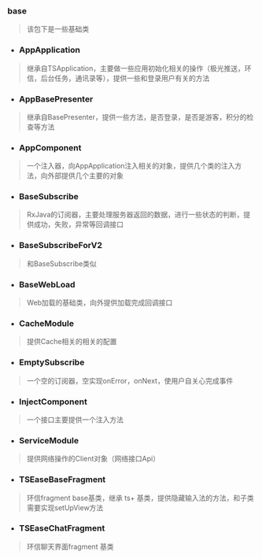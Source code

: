 ### base
> 该包下是一些基础类

- ###  AppApplication
> 继承自TSApplication，主要做一些应用初始化相关的操作（极光推送，环信，后台任务，通讯录等），提供一些和登录用户有关的方法

- ###  AppBasePresenter
> 继承自BasePresenter，提供一些方法，是否登录，是否是游客，积分的检查等方法

- ###  AppComponent
> 一个注入器，向AppApplication注入相关的对象，提供几个类的注入方法，向外部提供几个主要的对象

- ###  BaseSubscribe
> RxJava的订阅器，主要处理服务器返回的数据，进行一些状态的判断，提供成功，失败，异常等回调接口

- ###  BaseSubscribeForV2
> 和BaseSubscribe类似

- ###  BaseWebLoad
> Web加载的基础类，向外提供加载完成回调接口

- ###  CacheModule 
> 提供Cache相关的相关的配置

- ### EmptySubscribe
> 一个空的订阅器，空实现onError，onNext，使用户自关心完成事件

- ###  InjectComponent
> 一个接口主要提供一个注入方法

- ###  ServiceModule
> 提供网络操作的Client对象（网络接口Api）

- ###  TSEaseBaseFragment
> 环信fragment base基类，继承 ts+ 基类，提供隐藏输入法的方法，和子类需要实现setUpView方法

- ###  TSEaseChatFragment
> 环信聊天界面fragment 基类

